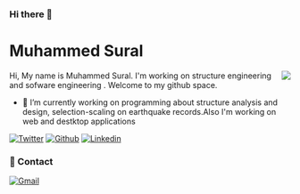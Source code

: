 ### Hi there 👋

# Muhammed Sural
<img align='right' src="https://github-readme-stats.vercel.app/api?username=muhammedsural&show_icons=true">

Hi, My name is Muhammed Sural. I'm working on structure engineering and sofware engineering . Welcome to my github space.
- 🔭 I’m currently working on programming about structure analysis and design, selection-scaling on earthquake records.Also I'm working on web and destktop applications 

[![Twitter](https://img.shields.io/twitter/follow/SuralMuhammet?style=social)](https://twitter.com/SuralMuhammet)
[![Github](https://img.shields.io/github/followers/muhammedsural?style=social)](https://github.com/muhammedsural)
[![Linkedin](https://img.shields.io/badge/-LinkedIn-blue?style=flat&logo=Linkedin&logoColor=white)](https://www.linkedin.com/in/muhammedsural/)



### 💬 Contact

[![Gmail](https://img.shields.io/badge/-Email-c14438?style=flat&logo=Gmail&logoColor=white)](mailto:muhammedsural@gmail.com)

<!--
**muhammedsural/muhammedsural** is a ✨ _special_ ✨ repository because its `README.md` (this file) appears on your GitHub profile.

Here are some ideas to get you started:

- 🔭 I’m currently working on ...
- 🌱 I’m currently learning ...
- 👯 I’m looking to collaborate on ...
- 🤔 I’m looking for help with ...
- 💬 Ask me about ...
- 📫 How to reach me: ...
- 😄 Pronouns: ...
- ⚡ Fun fact: ...
-->
